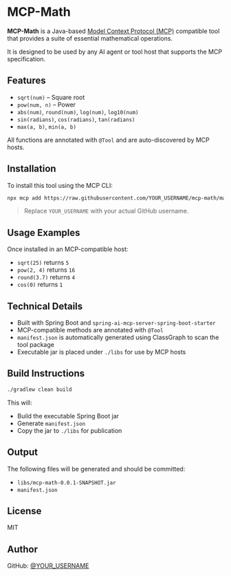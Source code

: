 # MCP-Math

**MCP-Math** is a Java-based [Model Context Protocol (MCP)](https://modelcontextprotocol.io) compatible tool that provides a suite of essential mathematical operations.

It is designed to be used by any AI agent or tool host that supports the MCP specification.

## Features

- `sqrt(num)` – Square root
- `pow(num, n)` – Power
- `abs(num)`, `round(num)`, `log(num)`, `log10(num)`
- `sin(radians)`, `cos(radians)`, `tan(radians)`
- `max(a, b)`, `min(a, b)`

All functions are annotated with `@Tool` and are auto-discovered by MCP hosts.

## Installation

To install this tool using the MCP CLI:

```bash
npx mcp add https://raw.githubusercontent.com/YOUR_USERNAME/mcp-math/main/manifest.json
```

> Replace `YOUR_USERNAME` with your actual GitHub username.

## Usage Examples

Once installed in an MCP-compatible host:

- `sqrt(25)` returns `5`
- `pow(2, 4)` returns `16`
- `round(3.7)` returns `4`
- `cos(0)` returns `1`

## Technical Details

- Built with Spring Boot and `spring-ai-mcp-server-spring-boot-starter`
- MCP-compatible methods are annotated with `@Tool`
- `manifest.json` is automatically generated using ClassGraph to scan the tool package
- Executable jar is placed under `./libs` for use by MCP hosts

## Build Instructions

```bash
./gradlew clean build
```

This will:
- Build the executable Spring Boot jar
- Generate `manifest.json`
- Copy the jar to `./libs` for publication

## Output

The following files will be generated and should be committed:

- `libs/mcp-math-0.0.1-SNAPSHOT.jar`
- `manifest.json`

## License

MIT

## Author

GitHub: [@YOUR_USERNAME](https://github.com/YOUR_USERNAME)
